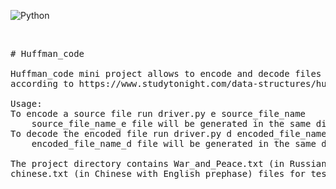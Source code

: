 ![Python](https://img.shields.io/badge/python-3670A0?style=for-the-badge&logo=python&logoColor=ffdd54)
<p>&nbsp;</p>
<pre># Huffman_code<br />
Huffman_code mini project allows to encode and decode files by Huffman coding 
according to https://www.studytonight.com/data-structures/huffman-coding.<br />
Usage:
To encode a source file run driver.py e source_file_name 
    source_file_name_e file will be generated in the same directory.
To decode the encoded file run driver.py d encoded_file_name
    encoded_file_name_d file will be generated in the same directory.<br />
The project directory contains War_and_Peace.txt (in Russian) and 
chinese.txt (in Chinese with English prephase) files for testing purposes.
</pre>
